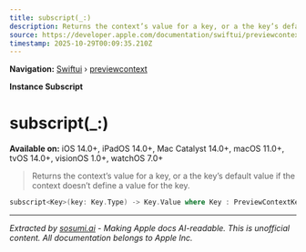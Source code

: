 ```yaml
---
title: subscript(_:)
description: Returns the context’s value for a key, or a the key’s default value if the context doesn’t define a value for the key.
source: https://developer.apple.com/documentation/swiftui/previewcontext/subscript(_:)
timestamp: 2025-10-29T00:09:35.210Z
---
```


**Navigation:** [Swiftui](/documentation/swiftui) › [previewcontext](/documentation/swiftui/previewcontext)

**Instance Subscript**

# subscript(_:)

**Available on:** iOS 14.0+, iPadOS 14.0+, Mac Catalyst 14.0+, macOS 11.0+, tvOS 14.0+, visionOS 1.0+, watchOS 7.0+

> Returns the context’s value for a key, or a the key’s default value if the context doesn’t define a value for the key.

```swift
subscript<Key>(key: Key.Type) -> Key.Value where Key : PreviewContextKey { get }
```

---

*Extracted by [sosumi.ai](https://sosumi.ai) - Making Apple docs AI-readable.*
*This is unofficial content. All documentation belongs to Apple Inc.*
